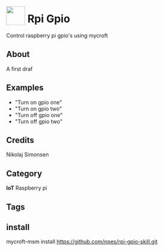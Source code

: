 # <img src="https://raw.githack.com/FortAwesome/Font-Awesome/master/svgs/solid/robot.svg" card_color="#273752" width="50" height="50" style="vertical-align:bottom"/> Rpi Gpio
Control raspberry pi gpio's using mycroft

## About
A first draf

## Examples
* "Turn on gpio one"
* "Turn on gpio two"
* "Turn off gpio one"
* "Turn off gpio two"

## Credits
Nikolaj Simonsen

## Category
**IoT**
Raspberry pi

## Tags

## install 

mycroft-msm install https://github.com/npes/rpi-gpio-skill.git
